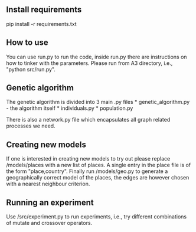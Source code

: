 ## Install requirements

pip install -r requirements.txt

## How to use

You can use run.py to run the code, inside run.py there are instructions on how to tinker with the parameters. Please run from A3 directory, i.e., "python src/run.py".

## Genetic algorithm

The genetic algorithm is divided into 3 main .py files
    * genetic_algorithm.py - the algorithm itself
    * individuals.py
    * population.py

There is also a network.py file which encapsulates all graph related processes we need.

## Creating new models

If one is interested in creating new models to try out please replace /models/places with a new list of places.
A single entry in the place file is of the form "place,country". Finally run /models/geo.py to generate a geographically correct model of the places,
the edges are however chosen with a nearest neighbour criterion.

## Running an experiment

Use /src/experiment.py to run experiments, i.e., try different combinations of mutate and crossover operators.